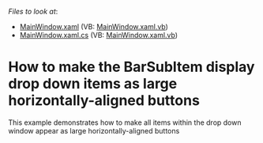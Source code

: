 <!-- default file list -->
*Files to look at*:

* [MainWindow.xaml](./CS/DXRibbonSample/MainWindow.xaml) (VB: [MainWindow.xaml.vb](./VB/DXRibbonSample/MainWindow.xaml.vb))
* [MainWindow.xaml.cs](./CS/DXRibbonSample/MainWindow.xaml.cs) (VB: [MainWindow.xaml.vb](./VB/DXRibbonSample/MainWindow.xaml.vb))
<!-- default file list end -->
# How to make the BarSubItem display drop down items as large horizontally-aligned buttons


<p>This example demonstrates how to make all items within the drop down window appear as large horizontally-aligned buttons</p>

<br/>


